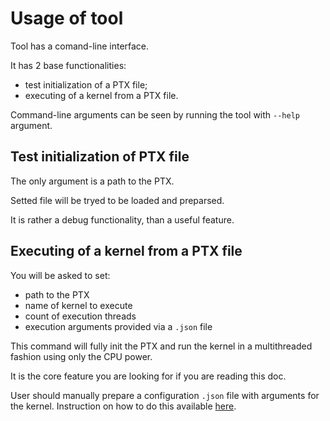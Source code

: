 # Usage of tool

Tool has a comand-line interface.

It has 2 base functionalities:

- test initialization of a PTX file;
- executing of a kernel from a PTX file.

Command-line arguments can be seen by running the tool with `--help` argument.

## Test initialization of PTX file

The only argument is a path to the PTX.

Setted file will be tryed to be loaded and preparsed.

It is rather a debug functionality, than a useful feature.

## Executing of a kernel from a PTX file

You will be asked to set:

- path to the PTX
- name of kernel to execute
- count of execution threads
- execution arguments provided via a `.json` file

This command will fully init the PTX and run the kernel in a multithreaded fashion using only the CPU power.

It is the core feature you are looking for if you are reading this doc.

User should manually prepare a configuration `.json` file with arguments for the kernel. Instruction on how to do this available [here](../../code\core\emulator\parser\json_parser\README.md).
